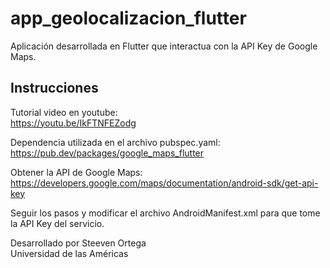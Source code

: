 # app_geolocalizacion_flutter

Aplicación desarrollada en Flutter que interactua con la API Key de Google Maps.

## Instrucciones

Tutorial video en youtube:<br>
https://youtu.be/IkFTNFEZodg<br>

Dependencia utilizada en el archivo pubspec.yaml:<br>
https://pub.dev/packages/google_maps_flutter<br>

Obtener la API de Google Maps:<br>
https://developers.google.com/maps/documentation/android-sdk/get-api-key<br>

Seguir los pasos y modificar el archivo AndroidManifest.xml para que tome la API Key del servicio. <br>

Desarrollado por Steeven Ortega<br>
Universidad de las Américas

